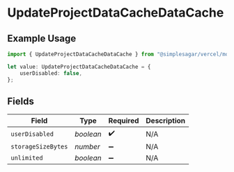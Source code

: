 # UpdateProjectDataCacheDataCache

## Example Usage

```typescript
import { UpdateProjectDataCacheDataCache } from "@simplesagar/vercel/models/updateprojectdatacacheop.js";

let value: UpdateProjectDataCacheDataCache = {
    userDisabled: false,
};
```

## Fields

| Field              | Type               | Required           | Description        |
| ------------------ | ------------------ | ------------------ | ------------------ |
| `userDisabled`     | *boolean*          | :heavy_check_mark: | N/A                |
| `storageSizeBytes` | *number*           | :heavy_minus_sign: | N/A                |
| `unlimited`        | *boolean*          | :heavy_minus_sign: | N/A                |